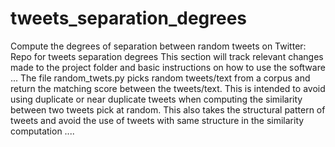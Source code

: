 # tweets_separation_degrees
Compute the degrees of separation between random tweets on Twitter:
Repo for tweets separation degrees This section will track relevant changes made to the project folder and basic instructions on how to use the software ... The file random_twets.py picks random tweets/text from a corpus and return the matching score between the tweets/text. This is intended to avoid using duplicate or near duplicate tweets when computing the similarity between two tweets pick at random. This also takes the structural pattern of tweets and avoid the use of tweets with same structure in the similarity computation ....
